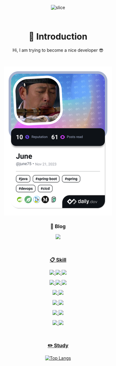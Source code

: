 <div align="center">
  
![slice](https://capsule-render.vercel.app/api?type=slice&color=auto&height=200&text=Hello&fontAlign=80&rotate=13&fontAlignY=25&desc=I'm%20june&descAlign=85&descAlignY=44&animation=twinkling)
<!-- ![header](https://capsule-render.vercel.app/api?type=slice&color=auto&section=header&text=Hi%20june!&fontSize=70&animation=fadeIn&fontAlignY=55&desc=%20&descAlignY=62&descAlign=62) -->

<br/>

🙌 Introduction
===
Hi, I am trying to become a nice developer 😎

<br/>

<a href="https://app.daily.dev/june75"><img src="./devcard.png" width="356" alt="June's Dev Card"/></a>


### :blue_book: Blog
<a href="https://jjunii486.tistory.com/" target="_blank"><img src="https://img.shields.io/badge/tistory-000000?style=for-the-badge&logo=tistory&logoColor=white">

<br/>

###  :clipboard: Skill
<!-- BackEnd -->
<img src="https://img.shields.io/badge/JAVA-007396?style=for-the-badge&logo=Java&logoColor=white"> <img src="https://img.shields.io/badge/Spring-6DB33F?style=for-the-badge&logo=Spring&logoColor=white"> <img src="https://img.shields.io/badge/springboot-6DB33F?style=for-the-badge&logo=springboot&logoColor=white">

<!-- FrontEnd -->
<img src="https://img.shields.io/badge/JavaScript-F7DF1E?style=for-the-badge&logo=JavaScript&logoColor=white"> <img src="https://img.shields.io/badge/HTML5-E34F26?style=for-the-badge&logo=HTML5&logoColor=white"> <img src="https://img.shields.io/badge/CSS3-1572B6?style=for-the-badge&logo=CSS3&logoColor=white"> 

<!-- DB -->
<img src="https://img.shields.io/badge/MySQL-4479A1?style=for-the-badge&logo=MySQL&logoColor=white"> <img src="https://img.shields.io/badge/Oracle-F80000?style=for-the-badge&logo=Oracle&logoColor=white"> 

<!-- CI/CD -->
<img src="https://img.shields.io/badge/aws-232F3E?style=for-the-badge&logo=Amazon aws&logoColor=white"> <img src="https://img.shields.io/badge/Apache Kafka-231F20?style=for-the-badge&logo=ApacheKafka&logoColor=White">

<!-- IDE -->
<img src="https://img.shields.io/badge/Intellij-000000?style=for-the-badge&logo=intellijidea&logoColor=white"> <img src="https://img.shields.io/badge/VSC-007ACC?style=for-the-badge&logo=VisualStudioCode&logoColor=white">

<!-- UTILL -->
<img src="https://img.shields.io/badge/github-181717?style=for-the-badge&logo=github&logoColor=white"> <img src="https://img.shields.io/badge/Slack-4A154B?style=for-the-badge&logo=Slack&logoColor=white">

<br/>

### :pencil2: Study
[![Top Langs](https://github-readme-stats.vercel.app/api/top-langs/?username=blackjune67&layout=compact)](https://github.com/anuraghazra/github-readme-stats)
</div>

<!--
Here are some ideas to get you started:
- 🔭 I’m currently working on ...
- 🌱 I’m currently learning ...
- 👯 I’m looking to collaborate on ...
- 🤔 I’m looking for help with ...
- 💬 Ask me about ...
- 📫 How to reach me: ...
- 😄 Pronouns: ...
- ⚡ Fun fact: ...
-->

<!-- 
[![Hits](https://hits.seeyoufarm.com/api/count/incr/badge.svg?url=https%3A%2F%2Fgithub.com%2Fblackjune67&count_bg=%2379C83D&title_bg=%23555555&icon=&icon_color=%23E7E7E7&title=hits&edge_flat=false)](https://hits.seeyoufarm.com)
--> 

<!--
![Hajune github stats](https://github-readme-stats.vercel.app/api?username=blackjune67&theme=bear&show_icons=true)
-->

